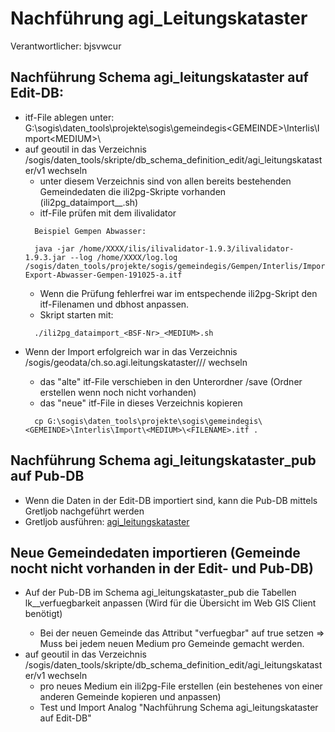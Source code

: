 # Nachführung agi_Leitungskataster
Verantwortlicher: bjsvwcur

## Nachführung Schema agi_leitungskataster auf Edit-DB:
* itf-File ablegen unter: G:\sogis\daten_tools\projekte\sogis\gemeindegis\<GEMEINDE>\Interlis\Import\<MEDIUM>\
* auf geoutil in das Verzeichnis /sogis/daten_tools/skripte/db_schema_definition_edit/agi_leitungskataster/v1 wechseln
  * unter diesem Verzeichnis sind von allen bereits bestehenden Gemeindedaten die ili2pg-Skripte vorhanden (ili2pg_dataimport_<BSF-Nr>_<MEDIUM>.sh)
  * itf-File prüfen mit dem ilivalidator
  ```
    Beispiel Gempen Abwasser:

    java -jar /home/XXXX/ilis/ilivalidator-1.9.3/ilivalidator-1.9.3.jar --log /home/XXXX/log.log /sogis/daten_tools/projekte/sogis/gemeindegis/Gempen/Interlis/Import/abwasser/Interlis-Export-Abwasser-Gempen-191025-a.itf
   ```
  * Wenn die Prüfung fehlerfrei war im entspechende ili2pg-Skript den itf-Filenamen und dbhost anpassen.
  * Skript starten mit:
  ```
    ./ili2pg_dataimport_<BSF-Nr>_<MEDIUM>.sh
  ```
* Wenn der Import erfolgreich war in das Verzeichnis /sogis/geodata/ch.so.agi.leitungskataster/<GEMEINDE>/<MEDIUM>/ wechseln
  * das "alte" itf-File verschieben in den Unterordner /save (Ordner erstellen wenn noch nicht vorhanden)
  * das "neue" itf-File in dieses Verzeichnis kopieren
  ```
    cp G:\sogis\daten_tools\projekte\sogis\gemeindegis\<GEMEINDE>\Interlis\Import\<MEDIUM>\<FILENAME>.itf .
  ```
## Nachführung Schema agi_leitungskataster_pub auf Pub-DB
* Wenn die Daten in der Edit-DB importiert sind, kann die Pub-DB mittels Gretljob nachgeführt werden
* Gretljob ausführen: [agi_leitungskataster](https://github.com/sogis/gretljobs/tree/master/agi_leitungskataster_pub)
## Neue Gemeindedaten importieren (Gemeinde nocht nicht vorhanden in der Edit- und Pub-DB)
* Auf der Pub-DB im Schema agi_leitungskataster_pub die Tabellen lk_<MEDIUM>_verfuegbarkeit anpassen (Wird für die Übersicht im Web GIS Client benötigt)
  * Bei der neuen Gemeinde das Attribut "verfuegbar" auf true setzen => Muss bei jedem neuen Medium pro Gemeinde gemacht werden.
* auf geoutil in das Verzeichnis /sogis/daten_tools/skripte/db_schema_definition_edit/agi_leitungskataster/v1 wechseln
  * pro neues Medium ein ili2pg-File erstellen (ein bestehenes von einer anderen Gemeinde kopieren und anpassen)
  * Test und Import Analog "Nachführung Schema agi_leitungskataster auf Edit-DB"
